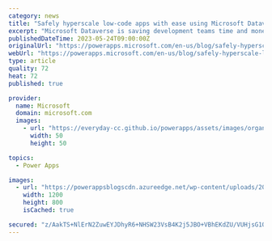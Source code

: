 ```yaml
---
category: news
title: "Safely hyperscale low-code apps with ease using Microsoft Dataverse"
excerpt: "Microsoft Dataverse is saving development teams time and money by accelerating data-driven application development and streamlining data insights on an enterprise-grade low code data platform you can trust."
publishedDateTime: 2023-05-24T09:00:00Z
originalUrl: "https://powerapps.microsoft.com/en-us/blog/safely-hyperscale-low-code-apps-with-ease-using-microsoft-dataverse/"
webUrl: "https://powerapps.microsoft.com/en-us/blog/safely-hyperscale-low-code-apps-with-ease-using-microsoft-dataverse/"
type: article
quality: 72
heat: 72
published: true

provider:
  name: Microsoft
  domain: microsoft.com
  images:
    - url: "https://everyday-cc.github.io/powerapps/assets/images/organizations/microsoft.com-50x50.jpg"
      width: 50
      height: 50

topics:
  - Power Apps

images:
  - url: "https://powerappsblogscdn.azureedge.net/wp-content/uploads/2023/05/CLO18_manufacturing_018.jpg"
    width: 1200
    height: 800
    isCached: true

secured: "z/AakTS+NlErN2ZuwEYJDhyR6+NHSW23VsB4K2j5JBO+VBhEKdZU/VUHjsG1O1ZF3syaQon5R3S8UY8Z922CCH40eTuyVsrW8BvuYC8zZVnXk1+86jAg3yr8IBZjcfOBOE2rcdxYrMzLb3A/vIbwcdtpklgnHH0uOuvRPn0vwGtX5I+MH5DM388aaVanns67yaeJpP9F1biXQpXnaLekSY+tIzvtUOETsXcojYMpQoHZZFIT8z7l0sAih5VvVRmZLs19/i1SXOvrAlc02y5rkEwI6F53owoManSBMaK2AstJEyKeKCEbO/JmLutXgOitXTAt0NvJ4EekP4wCAaZuyIda85u2tQQFDwVFERyWI1o=;9bkQ0T4eSf8XxlmikgLn6g=="
---
```


